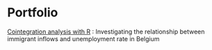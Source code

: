 # Portfolio

<a href="https://nbviewer.org/github/Togetlucky/Togetlucky.github.io/blob/main/Investigating%20long-term%20relationship%20between%202%20variables.ipynb">Cointegration analysis with R</a> : Investigating the relationship between immigrant inflows and unemployment rate in Belgium
